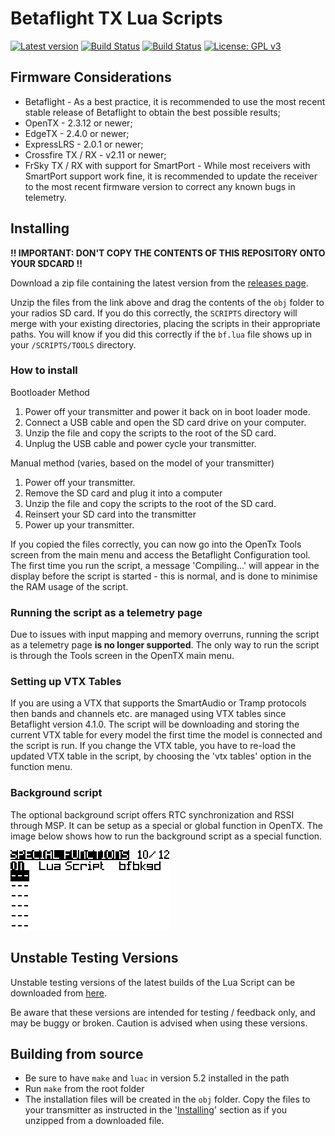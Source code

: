 # Betaflight TX Lua Scripts

 [![Latest version](https://img.shields.io/github/v/release/betaflight/betaflight-tx-lua-scripts)](https://github.com/betaflight/betaflight-tx-lua-scripts/releases) [![Build Status](https://api.travis-ci.com/betaflight/betaflight-tx-lua-scripts.svg?branch=master)](https://travis-ci.com/betaflight/betaflight-tx-lua-scripts) [![Build Status](https://dev.azure.com/Betaflight/Betaflight%20Nightlies/_apis/build/status/betaflight.betaflight-tx-lua-scripts?branchName=master)](https://dev.azure.com/Betaflight/Betaflight%20Nightlies/_build/latest?definitionId=1&branchName=master) [![License: GPL v3](https://img.shields.io/badge/License-GPLv3-blue.svg)](https://www.gnu.org/licenses/gpl-3.0)

## Firmware Considerations

- Betaflight - As a best practice, it is recommended to use the most recent stable release of Betaflight to obtain the best possible results;
- OpenTX - 2.3.12 or newer;
- EdgeTX - 2.4.0 or newer;
- ExpressLRS - 2.0.1 or newer;
- Crossfire TX / RX - v2.11 or newer;
- FrSky TX / RX with support for SmartPort - While most receivers with SmartPort support work fine, it is recommended to update the receiver to the most recent firmware version to correct any known bugs in telemetry.

## Installing

**!! IMPORTANT: DON'T COPY THE CONTENTS OF THIS REPOSITORY ONTO YOUR SDCARD !!**

Download a zip file containing the latest version from the [releases page](https://github.com/betaflight/betaflight-tx-lua-scripts/releases).

Unzip the files from the link above and drag the contents of the `obj` folder to your radios SD card. If you do this correctly, the `SCRIPTS` directory will merge with your existing directories, placing the scripts in their appropriate paths.  You will know if you did this correctly if the `bf.lua` file shows up in your `/SCRIPTS/TOOLS` directory.

### How to install

Bootloader Method

1. Power off your transmitter and power it back on in boot loader mode.
2. Connect a USB cable and open the SD card drive on your computer.
3. Unzip the file and copy the scripts to the root of the SD card.
4. Unplug the USB cable and power cycle your transmitter.

Manual method (varies, based on the model of your transmitter)

1. Power off your transmitter.
2. Remove the SD card and plug it into a computer
3. Unzip the file and copy the scripts to the root of the SD card.
4. Reinsert your SD card into the transmitter
5. Power up your transmitter.

If you copied the files correctly, you can now go into the OpenTx Tools screen from the main menu and access the Betaflight Configuration tool. The first time you run the script, a message 'Compiling...' will appear in the display before the script is started - this is normal, and is done to minimise the RAM usage of the script.

### Running the script as a telemetry page

Due to issues with input mapping and memory overruns, running the script as a telemetry page **is no longer supported**. The only way to run the script is through the Tools screen in the OpenTX main menu.

### Setting up VTX Tables

If you are using a VTX that supports the SmartAudio or Tramp protocols then bands and channels etc. are managed using VTX tables since Betaflight version 4.1.0. The script will be downloading and storing the current VTX table for every model the first time the model is connected and the script is run. If you change the VTX table, you have to re-load the updated VTX table in the script, by choosing the 'vtx tables' option in the function menu.

### Background script
The optional background script offers RTC synchronization and RSSI through MSP. It can be setup as a special or global function in OpenTX. The image below shows how to run the background script as a special function.

![Background script setup](docs/assets/images/background_script_setup.png)


## Unstable Testing Versions
Unstable testing versions of the latest builds of the Lua Script can be downloaded from [here](https://github.com/betaflight/betaflight-tx-lua-scripts-nightlies/releases).

Be aware that these versions are intended for testing / feedback only, and may be buggy or broken. Caution is advised when using these versions.

## Building from source

- Be sure to have `make` and `luac` in version 5.2 installed in the path
- Run `make` from the root folder
- The installation files will be created in the `obj` folder. Copy the files to your transmitter as instructed in the '[Installing](#installing)' section as if you unzipped from a downloaded file.
